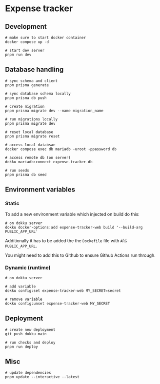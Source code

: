 # Expense tracker

## Development

```
# make sure to start docker container
docker compose up -d

# start dev server
pnpm run dev
```

## Database handling

```
# sync schema and client
pnpm prisma generate

# sync database schema locally
pnpm prisma db push

# create migration
pnpm prisma migrate dev --name migration_name

# run migrations locally
pnpm prisma migrate dev

# reset local database
pnpm prisma migrate reset

# access local databsae
docker compose exec db mariadb -uroot -ppassword db

# access remote db (on server)
dokku mariadb:connect expense-tracker-db

# run seeds
pnpm prisma db seed
```

## Environment variables

### Static

To add a new environment variable which injected on build do this:

```
# on dokku server
dokku docker-options:add expense-tracker-web build '--build-arg PUBLIC_APP_URL'
```

Additionally it has to be added the the `Dockefile` file with `ARG
PUBLIC_APP_URL`.

You might need to add this to Github to ensure Github Actions run through.

### Dynamic (runtime)

```
# on dokku server

# add variable
dokku config:set expense-tracker-web MY_SECRET=secret

# remove variable
dokku config:unset expense-tracker-web MY_SECRET
```

## Deployment

```
# create new deployment
git push dokku main

# run checks and deploy
pnpm run deploy
```

## Misc

```
# update dependencies
pnpm update --interactive --latest
```
